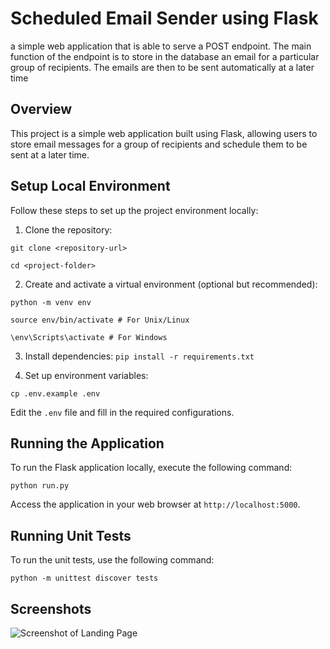 # Scheduled Email Sender using Flask

a simple web application that is able to serve a POST endpoint. The main function of the endpoint is to store in the database an email for a particular group of recipients. The emails are then to be sent automatically at a later time

## Overview

This project is a simple web application built using Flask, allowing users to store email messages for a group of recipients and schedule them to be sent at a later time.

## Setup Local Environment

Follow these steps to set up the project environment locally:

1. Clone the repository:

``git clone <repository-url>``

``cd <project-folder>``

2. Create and activate a virtual environment (optional but recommended):

``python -m venv env``

``source env/bin/activate # For Unix/Linux``

``\env\Scripts\activate # For Windows``


3. Install dependencies:
``pip install -r requirements.txt``


4. Set up environment variables:

``cp .env.example .env``

Edit the `.env` file and fill in the required configurations.

## Running the Application

To run the Flask application locally, execute the following command:

``python run.py``

Access the application in your web browser at `http://localhost:5000`.

## Running Unit Tests

To run the unit tests, use the following command:

``python -m unittest discover tests``


## Screenshots

![Screenshot of Landing Page](screenshots/landing_page.png)